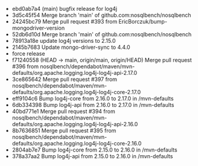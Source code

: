 - ebd0ab7a4 (main) bugfix release for log4j
- 3d5c45f54 Merge branch 'main' of github.com:nosqlbench/nosqlbench
- 24245bc79 Merge pull request #393 from EricBorczuk/bump-mongodriver-version
- 52db6d10d Merge branch 'main' of github.com:nosqlbench/nosqlbench
- 78913a18e update log4j versions to 2.15.0
- 2145b7683 Update mongo-driver-sync to 4.4.0
- force release
- f71240558 (HEAD -> main, origin/main, origin/HEAD) Merge pull request #396 from nosqlbench/dependabot/maven/mvn-defaults/org.apache.logging.log4j-log4j-api-2.17.0
- 3ce865642 Merge pull request #397 from nosqlbench/dependabot/maven/mvn-defaults/org.apache.logging.log4j-log4j-core-2.17.0
- eff9104c6 Bump log4j-core from 2.16.0 to 2.17.0 in /mvn-defaults
- 6db334398 Bump log4j-api from 2.16.0 to 2.17.0 in /mvn-defaults
- 40bd771e1 Merge pull request #394 from nosqlbench/dependabot/maven/mvn-defaults/org.apache.logging.log4j-log4j-api-2.16.0
- 8b7636851 Merge pull request #395 from nosqlbench/dependabot/maven/mvn-defaults/org.apache.logging.log4j-log4j-core-2.16.0
- 2804ab7e7 Bump log4j-core from 2.15.0 to 2.16.0 in /mvn-defaults
- 378a37aa2 Bump log4j-api from 2.15.0 to 2.16.0 in /mvn-defaults
